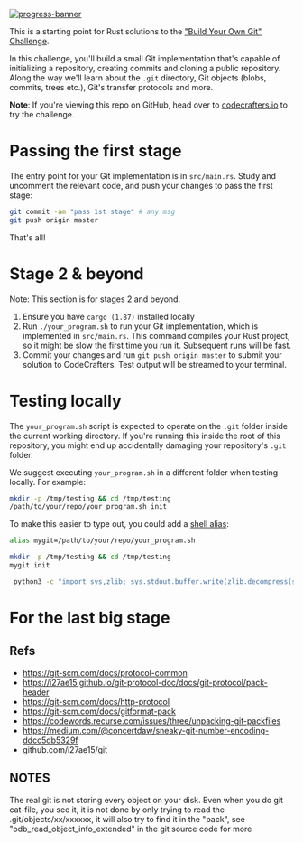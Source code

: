 [![progress-banner](https://backend.codecrafters.io/progress/git/fe1125a8-d35c-4aa6-ae4e-3124ce5ec666)](https://app.codecrafters.io/users/codecrafters-bot?r=2qF)

This is a starting point for Rust solutions to the
["Build Your Own Git" Challenge](https://codecrafters.io/challenges/git).

In this challenge, you'll build a small Git implementation that's capable of
initializing a repository, creating commits and cloning a public repository.
Along the way we'll learn about the `.git` directory, Git objects (blobs,
commits, trees etc.), Git's transfer protocols and more.

**Note**: If you're viewing this repo on GitHub, head over to
[codecrafters.io](https://codecrafters.io) to try the challenge.

# Passing the first stage

The entry point for your Git implementation is in `src/main.rs`. Study and
uncomment the relevant code, and push your changes to pass the first stage:

```sh
git commit -am "pass 1st stage" # any msg
git push origin master
```

That's all!

# Stage 2 & beyond

Note: This section is for stages 2 and beyond.

1. Ensure you have `cargo (1.87)` installed locally
1. Run `./your_program.sh` to run your Git implementation, which is implemented
   in `src/main.rs`. This command compiles your Rust project, so it might be
   slow the first time you run it. Subsequent runs will be fast.
1. Commit your changes and run `git push origin master` to submit your solution
   to CodeCrafters. Test output will be streamed to your terminal.

# Testing locally

The `your_program.sh` script is expected to operate on the `.git` folder inside
the current working directory. If you're running this inside the root of this
repository, you might end up accidentally damaging your repository's `.git`
folder.

We suggest executing `your_program.sh` in a different folder when testing
locally. For example:

```sh
mkdir -p /tmp/testing && cd /tmp/testing
/path/to/your/repo/your_program.sh init
```

To make this easier to type out, you could add a
[shell alias](https://shapeshed.com/unix-alias/):

```sh
alias mygit=/path/to/your/repo/your_program.sh

mkdir -p /tmp/testing && cd /tmp/testing
mygit init
```

```sh
 python3 -c "import sys,zlib; sys.stdout.buffer.write(zlib.decompress(sys.stdin.buffer.read()))"
```


# For the last big stage
## Refs
- https://git-scm.com/docs/protocol-common
- https://i27ae15.github.io/git-protocol-doc/docs/git-protocol/pack-header
- https://git-scm.com/docs/http-protocol
- https://git-scm.com/docs/gitformat-pack
- https://codewords.recurse.com/issues/three/unpacking-git-packfiles
- https://medium.com/@concertdaw/sneaky-git-number-encoding-ddcc5db5329f
- github.com/i27ae15/git

## NOTES
The real git is not storing every object on your disk.
Even when you do git cat-file, you see it, it is not done by only trying to read the .git/objects/xx/xxxxxx, 
it will also try to find it in the "pack", see "odb_read_object_info_extended" in the git source code for more

